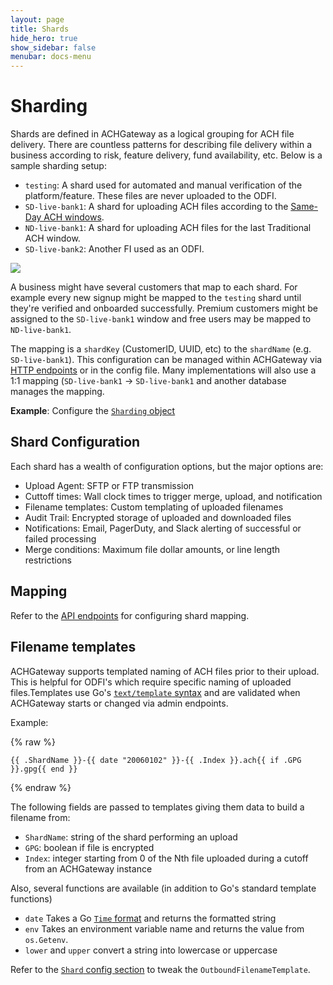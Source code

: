 ```yaml
---
layout: page
title: Shards
hide_hero: true
show_sidebar: false
menubar: docs-menu
---
```


# Sharding

Shards are defined in ACHGateway as a logical grouping for ACH file delivery. There are countless patterns for describing file delivery within a business according to risk, feature delivery, fund availability, etc. Below is a sample sharding setup:

- `testing`: A shard used for automated and manual verification of the platform/feature. These files are never uploaded to the ODFI.
- `SD-live-bank1`: A shard for uploading ACH files according to the [Same-Day ACH windows](https://www.nacha.org/system/files/2021-03/SDA_Schedules_and_Funds_Availability.pdf).
- `ND-live-bank1`: A shard for uploading ACH files for the last Traditional ACH window.
- `SD-live-bank2`: Another FI used as an ODFI.

<a href="../../images/OSS_Docs_Shard_Mapping.png"><img src="../../images/OSS_Docs_Shard_Mapping.png" /></a>

A business might have several customers that map to each shard. For example every new signup might be mapped to the `testing` shard until they're verified and onboarded successfully. Premium customers might be assigned to the `SD-live-bank1` window and free users may be mapped to `ND-live-bank1`.

The mapping is a `shardKey` (CustomerID, UUID, etc) to the `shardName` (e.g. `SD-live-bank1`). This configuration can be managed within ACHGateway via [HTTP endpoints](https://moov-io.github.io/achgateway/api/#tag--Shard-Mapping) or in the config file. Many implementations will also use a 1:1 mapping (`SD-live-bank1` -> `SD-live-bank1` and another database manages the mapping.

**Example**: Configure the [`Sharding` object](../../config/#sharding)

## Shard Configuration

Each shard has a wealth of configuration options, but the major options are:

- Upload Agent: SFTP or FTP transmission
- Cuttoff times: Wall clock times to trigger merge, upload, and notification
- Filename templates: Custom templating of uploaded filenames
- Audit Trail: Encrypted storage of uploaded and downloaded files
- Notifications: Email, PagerDuty, and Slack alerting of successful or failed processing
- Merge conditions: Maximum file dollar amounts, or line length restrictions

## Mapping

Refer to the [API endpoints](https://moov-io.github.io/achgateway/api/#tag--Shard-Mapping) for configuring shard mapping.

## Filename templates

ACHGateway supports templated naming of ACH files prior to their upload. This is helpful for ODFI's which require specific naming of uploaded files.Templates use Go's [`text/template` syntax](https://golang.org/pkg/text/template/) and are validated when ACHGateway starts or changed via admin endpoints.

Example:

{% raw %}
```
{{ .ShardName }}-{{ date "20060102" }}-{{ .Index }}.ach{{ if .GPG }}.gpg{{ end }}
```
{% endraw %}

The following fields are passed to templates giving them data to build a filename from:

- `ShardName`: string of the shard performing an upload
- `GPG`: boolean if file is encrypted
- `Index`: integer starting from 0 of the Nth file uploaded during a cutoff from an ACHGateway instance

Also, several functions are available (in addition to Go's standard template functions)

- `date` Takes a Go [`Time` format](https://golang.org/pkg/time/#Time.Format) and returns the formatted string
- `env` Takes an environment variable name and returns the value from `os.Getenv`.
- `lower` and `upper` convert a string into lowercase or uppercase

Refer to the [`Shard` config section](../../config/#sharding) to tweak the `OutboundFilenameTemplate`.
